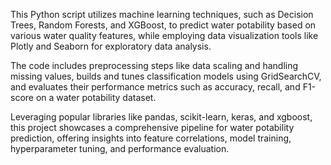 This Python script utilizes machine learning techniques, such as Decision Trees, Random Forests, and XGBoost, to predict water potability based on various water quality features, while employing data visualization tools like Plotly and Seaborn for exploratory data analysis.

The code includes preprocessing steps like data scaling and handling missing values, builds and tunes classification models using GridSearchCV, and evaluates their performance metrics such as accuracy, recall, and F1-score on a water potability dataset.

Leveraging popular libraries like pandas, scikit-learn, keras, and xgboost, this project showcases a comprehensive pipeline for water potability prediction, offering insights into feature correlations, model training, hyperparameter tuning, and performance evaluation.
